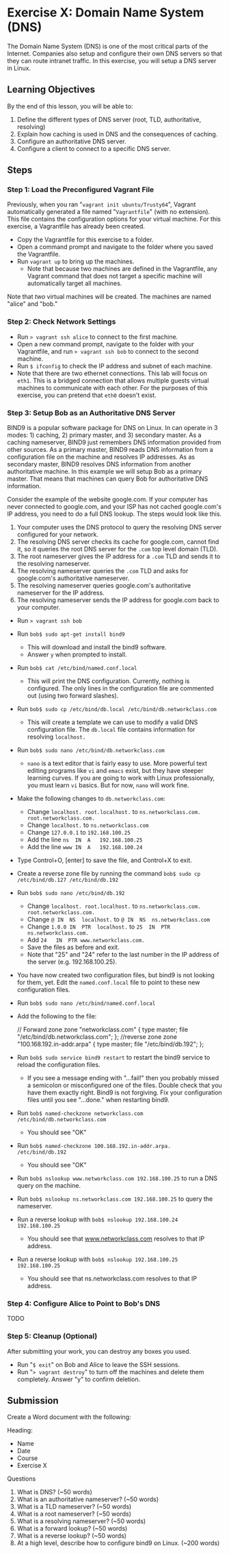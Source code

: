 Exercise X: Domain Name System (DNS)
==========================

The Domain Name System (DNS) is one of the most critical parts of the Internet. Companies also setup and configure their own DNS servers so that they can route intranet traffic. In this exercise, you will setup a DNS server in Linux.

Learning Objectives
--------------------------
By the end of this lesson, you will be able to:

1. Define the different types of DNS server (root, TLD, authoritative, resolving)
2. Explain how caching is used in DNS and the consequences of caching.
3. Configure an authoritative DNS server.
4. Configure a client to connect to a specific DNS server.

Steps
--------------------------

### Step 1: Load the Preconfigured Vagrant File

Previously, when you ran "`vagrant init ubuntu/Trusty64`", Vagrant automatically generated a file named "`Vagrantfile`" (with no extension). This file contains the configuration options for your virtual machine. For this exercise, a Vagrantfile has already been created.

* Copy the Vagrantfile for this exercise to a folder.
* Open a command prompt and navigate to the folder where you saved the Vagrantfile.
* Run `vagrant up` to bring up the machines.
    * Note that because two machines are defined in the Vagrantfile, any Vagrant command that does not target a specific machine will automatically target all machines.

Note that *two* virtual machines will be created. The machines are named "alice" and "bob."

### Step 2: Check Network Settings

* Run `> vagrant ssh alice` to connect to the first machine.
* Open a new command prompt, navigate to the folder with your Vagrantfile, and run `> vagrant ssh bob` to connect to the second machine.
* Run `$ ifconfig` to check the IP address and subnet of each machine.
* Note that there are two ethernet connections. This lab will focus on `eth1`. This is a bridged connection that allows multiple guests virtual machines to communicate with each other. For the purposes of this exercise, you can pretend that `eth0` doesn't exist.

### Step 3: Setup Bob as an Authoritative DNS Server

BIND9 is a popular software package for DNS on Linux. In can operate in 3 modes: 1) caching, 2) primary master, and 3) secondary master. As a caching nameserver, BIND9 just remembers DNS information provided from other sources. As a primary master, BIND9 reads DNS information from a configuration file on the machine and resolves IP addresses. As as secondary master, BIND9 resolves DNS information from another authoritative machine. In this example we will setup Bob as a primary master. That means that machines can query Bob for authoritative DNS information.

Consider the example of the website google.com. If your computer has never connected to google.com, and your ISP has not cached google.com's IP address, you need to do a full DNS lookup. The steps would look like this.

1. Your computer uses the DNS protocol to query the resolving DNS server configured for your network.
2. The resolving DNS server checks its cache for google.com, cannot find it, so it queries the root DNS server for the `.com` top level domain (TLD).
3. The root nameserver gives the IP address for a `.com` TLD and sends it to the resolving nameserver.
4. The resolving nameserver queries the `.com` TLD and asks for google.com's authoritative nameserver.
5. The resolving nameserver queries google.com's authoritative nameserver for the IP address.
6. The resolving nameserver sends the IP address for google.com back to your computer.

* Run `> vagrant ssh bob`
* Run `bob$ sudo apt-get install bind9`
    * This will download and install the bind9 software.
    * Answer `y` when prompted to install.
* Run `bob$ cat /etc/bind/named.conf.local`
    * This will print the DNS configuration. Currently, nothing is configured. The only lines in the configuration file are commented out (using two forward slashes).
* Run `bob$ sudo cp /etc/bind/db.local /etc/bind/db.networkclass.com`
    * This will create a template we can use to modify a valid DNS configuration file. The `db.local` file contains information for resolving `localhost.`
* Run `bob$ sudo nano /etc/bind/db.networkclass.com`
    * `nano` is a text editor that is fairly easy to use. More powerful text editing programs like `vi` and `emacs` exist, but they have steeper learning curves. If you are going to work with Linux professionally, you must learn `vi` basics. But for now, `nano` will work fine.
* Make the following changes to `db.networkclass.com`:
    * Change `localhost. root.localhost.` to `ns.networkclass.com. root.networkclass.com.`
    * Change `localhost.` to `ns.networkclass.com`
    * Change `127.0.0.1` to `192.168.100.25`
    * Add the line `ns  IN  A   192.168.100.25`
    * Add the line `www IN  A   192.168.100.24`
* Type Control+O, [enter] to save the file, and Control+X to exit.
* Create a reverse zone file by running the command `bob$ sudo cp /etc/bind/db.127 /etc/bind/db.192`
* Run `bob$ sudo nano /etc/bind/db.192`
    * Change `localhost. root.localhost.` to `ns.networkclass.com. root.networkclass.com.`
    * Change `@ IN  NS  localhost.` to `@ IN  NS  ns.networkclass.com`
    * Change `1.0.0 IN  PTR  localhost.` to `25  IN  PTR ns.networkclass.com.`
    * Add `24   IN  PTR www.networkclass.com.`
    * Save the files as before and exit.
    * Note that "25" and "24" refer to the last number in the IP address of the server (e.g. 192.168.100.25).
* You have now created two configuration files, but bind9 is not looking for them, yet. Edit the `named.conf.local` file to point to these new configuration files.
* Run `bob$ sudo nano /etc/bind/named.conf.local`
* Add the following to the file:

    // Forward zone
    zone "networkclass.com" {
      type master;
      file "/etc/bind/db.networkclass.com";
    };
    //reverse zone
    zone "100.168.192.in-addr.arpa" {
      type master;
      file "/etc/bind/db.192";
    };

* Run `bob$ sudo service bind9 restart` to restart the bind9 service to reload the configuration files.
    * If you see a message ending with "...fail!" then you probably missed a semicolon or misconfigured one of the files. Double check that you have them exactly right. Bind9 is not forgiving. Fix your configuration files until you see "...done." when restarting bind9.
* Run `bob$ named-checkzone networkclass.com /etc/bind/db.networkclass.com`
    * You should see "OK"
* Run `bob$ named-checkzone 100.168.192.in-addr.arpa. /etc/bind/db.192`
    * You should see "OK"
* Run `bob$ nslookup www.networkclass.com 192.168.100.25` to run a DNS query on the machine.
* Run `bob$ nslookup ns.networkclass.com 192.168.100.25` to query the nameserver.
* Run a reverse lookup with `bob$ nslookup 192.168.100.24 192.168.100.25`
    * You should see that www.networkclass.com resolves to that IP address.
* Run a reverse lookup with `bob$ nslookup 192.168.100.25 192.168.100.25`
    * You should see that ns.networkclass.com resolves to that IP address.

### Step 4: Configure Alice to Point to Bob's DNS

TODO

### Step 5: Cleanup (Optional)

After submitting your work, you can destroy any boxes you used.

* Run "`$ exit`" on Bob and Alice to leave the SSH sessions.
* Run "`> vagrant destroy`" to turn off the machines and delete them completely. Answer "y" to confirm deletion.

Submission
----------------------
Create a Word document with the following:

Heading:

  - Name
  - Date
  - Course
  - Exercise X

Questions

1. What is DNS? (~50 words)
2. What is an authoritative nameserver? (~50 words)
3. What is a TLD nameserver? (~50 words)
4. What is a root nameserver? (~50 words)
5. What is a resolving nameserver? (~50 words)
6. What is a forward lookup? (~50 words)
7. What is a reverse lookup? (~50 words)
8. At a high level, describe how to configure bind9 on Linux. (~200 words)
